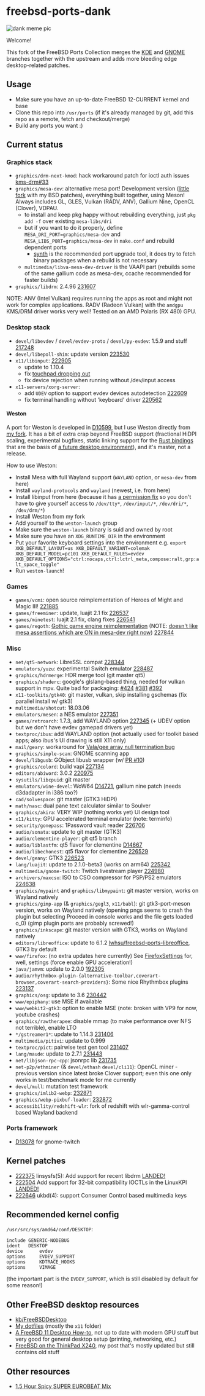 # freebsd-ports-dank

![dank meme pic](https://unrelentingtech.s3.dualstack.eu-west-1.amazonaws.com/dankbsd.jpg?1)

Welcome!

This fork of the FreeBSD Ports Collection merges the [KDE](https://github.com/freebsd/freebsd-ports-kde) and [GNOME](https://github.com/freebsd/freebsd-ports-gnome) branches together with the upstream and adds more bleeding edge desktop-related patches.

## Usage

- Make sure you have an up-to-date FreeBSD 12-CURRENT kernel and base
- Clone this repo into `/usr/ports` (if it's already managed by git, add this repo as a remote, fetch and checkout/merge)
- Build any ports you want :)

## Current status

### Graphics stack

- `graphics/drm-next-kmod`: hack workaround patch for ioctl auth issues [kms-drm#33](https://github.com/FreeBSDDesktop/kms-drm/issues/33)
- `graphics/mesa-dev`: alternative mesa port! Development version ([little fork](https://github.com/myfreeweb/mesa) with my BSD patches), everything built together, using Meson! Always includes GL, GLES, Vulkan (RADV, ANV), Gallium Nine, OpenCL (Clover), VDPAU.
	- to install and keep pkg happy without rebuilding everything, just `pkg add -f` over existing `mesa-libs/dri`
	- but if you want to do it properly, define `MESA_DRI_PORT=graphics/mesa-dev` and `MESA_LIBS_PORT=graphics/mesa-dev` in `make.conf` and rebuild dependent ports
		- [synth](https://github.com/jrmarino/synth) is the recommended port upgrade tool, it does try to fetch binary packages when a rebuild is not necessary
	- `multimedia/libva-mesa-dev-driver` is the VAAPI part (rebuilds some of the same gallium code as mesa-dev, ccache recommended for faster builds)
- `graphics/libdrm`: 2.4.96 [231607](https://bugs.freebsd.org/bugzilla/show_bug.cgi?id=231607)

NOTE: ANV (Intel Vulkan) requires running the apps as root and might not work for complex applications.
RADV (Radeon Vulkan) with the `amdgpu` KMS/DRM driver works very well!
Tested on an AMD Polaris (RX 480) GPU.

### Desktop stack

- `devel/libevdev` / `devel/evdev-proto` / `devel/py-evdev`: 1.5.9 and stuff [217248](https://bugs.freebsd.org/bugzilla/show_bug.cgi?id=217248)
- `devel/libepoll-shim`: update version [223530](https://bugs.freebsd.org/bugzilla/show_bug.cgi?id=223530)
- `x11/libinput`: [222905](https://bugs.freebsd.org/bugzilla/show_bug.cgi?id=222905)
	- update to 1.10.4
	- fix [touchpad dropping out](https://blog.grem.de/pages/t470s.html)
	- fix device rejection when running without /dev/input access
- `x11-servers/xorg-server`:
	- add `UDEV` option to support evdev devices autodetection [222609](https://bugs.freebsd.org/bugzilla/show_bug.cgi?id=222609)
	- fix terminal handling without 'keyboard' driver [220562](https://bugs.freebsd.org/bugzilla/show_bug.cgi?id=220562)

#### Weston

A port for Weston is developed in [D10599](https://reviews.freebsd.org/D10599), but I use Weston directly from [my fork](https://github.com/myfreeweb/weston/commits/master).
It has a bit of extra crap beyond FreeBSD support (fractional HiDPI scaling, experimental bugfixes, static linking support for the [Rust bindings](https://github.com/myfreeweb/weston-rs) that are the basis of [a future desktop environment](https://github.com/myfreeweb/dankshell)), and it's master, not a release.

How to use Weston:

- Install Mesa with full Wayland support (`WAYLAND` option, or `mesa-dev` from here)
- Install `wayland-protocols` and `wayland` (newest, i.e. from here)
- Install libinput from here (because it has [a permission fix](https://github.com/myfreeweb/freebsd-ports-dank/blob/master/x11/libinput/files/patch-src_evdev.c.reopen) so you don't have to give yourself access to `/dev/tty*`, `/dev/input/*`, `/dev/dri/*`, `/dev/drm/*`)
- Install Weston from my fork
- Add yourself to the `weston-launch` group
- Make sure the `weston-launch` binary is suid and owned by root
- Make sure you have an `XDG_RUNTIME_DIR` in the environment
- Put your favorite keyboard settings into the environment e.g. `export XKB_DEFAULT_LAYOUT=us XKB_DEFAULT_VARIANT=colemak XKB_DEFAULT_MODEL=pc101 XKB_DEFAULT_RULES=evdev XKB_DEFAULT_OPTIONS="ctrl:nocaps,ctrl:lctrl_meta,compose:ralt,grp:alt_space_toggle"`
- Run `weston-launch`!

### Games

- `games/vcmi`: open source reimplementation of Heroes of Might and Magic III! [221885](https://bugs.freebsd.org/bugzilla/show_bug.cgi?id=221885)
- `games/freeminer`: update, luajit 2.1 fix [226537](https://bugs.freebsd.org/bugzilla/show_bug.cgi?id=226537)
- `games/minetest`: luajit 2.1 fix, clang fixes [226541](https://bugs.freebsd.org/bugzilla/show_bug.cgi?id=226541)
- `games/regoth`: [Gothic game engine reimplementation](https://github.com/REGoth-project/REGoth) (NOTE: [doesn't like mesa assertions which are ON in mesa-dev right now](https://bugs.archlinux.org/task/58218)) [227844](https://bugs.freebsd.org/bugzilla/show_bug.cgi?id=227844)

### Misc

- `net/qt5-network`: LibreSSL compat [228344](https://bugs.freebsd.org/bugzilla/show_bug.cgi?id=228344)
- `emulators/yuzu`: experimental Switch emulator [228487](https://bugs.freebsd.org/bugzilla/show_bug.cgi?id=228487)
- `graphics/hdrmerge`: HDR merge tool (git master qt5)
- `graphics/shaderc`: google's glslang-based thing, needed for vulkan support in mpv. Quite bad for packaging: [#424](https://github.com/google/shaderc/issues/424) [#381](https://github.com/google/shaderc/issues/381) [#392](https://github.com/google/shaderc/issues/392)
- `x11-toolkits/gtk40`: git master, vulkan, skip installing gschemas (fix parallel install w/ gtk3)
- `multimedia/shotcut`: 18.03.06
- `emulators/mesen`: a NES emulator [227351](https://bugs.freebsd.org/bugzilla/show_bug.cgi?id=227351)
- `games/retroarch`: 1.7.3, add WAYLAND option [227345](https://bugs.freebsd.org/bugzilla/show_bug.cgi?id=227345) (+ UDEV option but we don't have evdev gamepad drivers yet)
- `textproc/ibus`: add WAYLAND option (not actually used for toolkit based apps; also ibus's UI drawing is still X11 only)
- `mail/geary`: workaround for [Vala/gee array null termination bug](https://bugzilla.gnome.org/show_bug.cgi?id=794731)
- `graphics/simple-scan`: GNOME scanning app
- `devel/libgusb`: GObject libusb wrapper (w/ [PR #10](https://github.com/hughsie/libgusb/pull/10))
- `graphics/colord`: build vapi [227134](https://bugs.freebsd.org/bugzilla/show_bug.cgi?id=227134)
- `editors/abiword`: 3.0.2 [220975](https://bugs.freebsd.org/bugzilla/show_bug.cgi?id=220975)
- `sysutils/libcpuid`: git master
- `emulators/wine-devel`: WoW64 [D14721](https://reviews.freebsd.org/D14721), gallium nine patch (needs d3dadapter in i386 too?)
- `cad/solvespace`: git master (GTK3 HiDPI)
- `math/nasc`: dual pane text calculator similar to Soulver
- `graphics/akira`: VERY WIP (nothing works yet) UI design tool
- `x11/kitty`: GPU accelerated terminal emulator (note: terminfo)
- `security/gonepass`: 1Password vault reader [226706](https://bugs.freebsd.org/bugzilla/show_bug.cgi?id=226706)
- `audio/sonata`: update to git master (GTK3)
- `audio/clementine-player`: git qt5 branch
- `audio/liblastfm`: qt5 flavor for clementine [D14667](https://reviews.freebsd.org/D14667)
- `audio/libechonest`: qt5 flavor for clementine [226529](https://bugs.freebsd.org/bugzilla/show_bug.cgi?id=226529)
- `devel/geany`: GTK3 [226523](https://bugs.freebsd.org/bugzilla/show_bug.cgi?id=226523)
- `lang/luajit`: update to 2.1.0-beta3 (works on arm64) [225342](https://bugs.freebsd.org/bugzilla/show_bug.cgi?id=225342)
- `multimedia/gnome-twitch`: Twitch livestream player [224980](https://bugs.freebsd.org/bugzilla/show_bug.cgi?id=224980)
- `archivers/maxcso`: ISO to CSO compressor for PSP/PS2 emulators [224638](https://bugs.freebsd.org/bugzilla/show_bug.cgi?id=224638)
- `graphics/mypaint` and `graphics/libmypaint`: git master version, works on Wayland natively
- `graphics/gimp-app` (& `graphics/gegl3`, `x11/babl`): git gtk3-port-meson version, works on Wayland natively (opening pngs seems to crash the plugin but selecting Proceed in console works and the file gets loaded o_0) (gimp plugin ports are probably screwed!)
- `graphics/inkscape`: git master version with GTK3, works on Wayland natively
- `editors/libreoffice`: update to 6.1.2 [lwhsu/freebsd-ports-libreoffice](https://github.com/lwhsu/freebsd-ports-libreoffice), GTK3 by default
- `www/firefox`: (no extra updates here currently) See [FirefoxSettings](https://unrelenting.technology/kb/FirefoxSettings) for, well, settings (force enable GPU acceleration!)
- `java/jamvm`: update to 2.0.0 [192305](https://bugs.freebsd.org/bugzilla/show_bug.cgi?id=192305)
- `audio/rhythmbox-plugin-{alternative-toolbar,coverart-browser,coverart-search-providers}`: Some nice Rhythmbox plugins [223137](https://bugs.freebsd.org/bugzilla/show_bug.cgi?id=223137)
- `graphics/osg`: update to 3.6 [230442](https://bugs.freebsd.org/bugzilla/show_bug.cgi?id=230442)
- `www/epiphany`: use MSE if available
- `www/webkit2-gtk3`: option to enable MSE (note: broken with VP9 for now, youtube crashes)
- `graphics/rawtherapee`: disable mmap (to make performance over NFS not terrible), enable LTO
- `*/gstreamer1*`: update to 1.14.3 [231406](https://bugs.freebsd.org/bugzilla/show_bug.cgi?id=231406)
- `multimedia/pitivi`: update to 0.999
- `textproc/pict`: pairwise test gen tool [231407](https://bugs.freebsd.org/bugzilla/show_bug.cgi?id=231407)
- `lang/maude`: update to 2.7.1 [231443](https://bugs.freebsd.org/bugzilla/show_bug.cgi?id=231443)
- `net/libjson-rpc-cpp`: jsonrpc lib [231735](https://bugs.freebsd.org/bugzilla/show_bug.cgi?id=231735)
- `net-p2p/ethminer` (& `devel/ethash` `devel/cli11`): OpenCL miner - previous version since latest broke Clover support; even this one only works in test/benchmark mode for me currently
- `devel/mull`: mutation test framework
- `graphics/imlib2-webp`: [232871](https://bugs.freebsd.org/bugzilla/show_bug.cgi?id=232871)
- `graphics/webp-pixbuf-loader`: [232872](https://bugs.freebsd.org/bugzilla/show_bug.cgi?id=232872)
- `accessibility/redshift-wlr`: fork of redshift with wlr-gamma-control based Wayland backend

### Ports framework

- [D13078](https://reviews.freebsd.org/D13078) for gnome-twitch

## Kernel patches

- [222375](https://bugs.freebsd.org/bugzilla/show_bug.cgi?id=222375) linsysfs(5): Add support for recent libdrm [LANDED!](https://github.com/freebsd/freebsd/commit/09ad0b962f3029e47b3f430948933b6fe066ccdf)
- [222504](https://bugs.freebsd.org/bugzilla/show_bug.cgi?id=222504) Add support for 32-bit compatibility IOCTLs in the LinuxKPI [LANDED!](https://github.com/freebsd/freebsd/commit/10ef676c4bbe7379de1f3687444e4311a7d872e2)
- [222646](https://bugs.freebsd.org/bugzilla/show_bug.cgi?id=222646) ukbd(4): support Consumer Control based multimedia keys

## Recommended kernel config

`/usr/src/sys/amd64/conf/DESKTOP`:

```
include GENERIC-NODEBUG
ident   DESKTOP
device		evdev
options		EVDEV_SUPPORT
options 	KDTRACE_HOOKS
options 	VIMAGE
```

(the important part is the `EVDEV_SUPPORT`, which is still disabled by default for some reason!)

## Other FreeBSD desktop resources

- [kb/FreeBSDDesktop](https://unrelenting.technology/kb/FreeBSDDesktop)
- [My dotfiles](https://github.com/myfreeweb/dotfiles) (mostly the `x11` folder)
- [A FreeBSD 11 Desktop How-to](https://cooltrainer.org/a-freebsd-desktop-howto/), not up to date with modern GPU stuff but very good for general desktop setup (printing, networking, etc.)
- [FreeBSD on the ThinkPad X240](https://unrelenting.technology/articles/freebsd-on-the-thinkpad-x240), my post that's mostly updated but still contains old stuff

## Other resources

- [1.5 Hour Spicy SUPER EUROBEAT Mix](https://www.youtube.com/watch?v=6ftCIfHwqtg)
